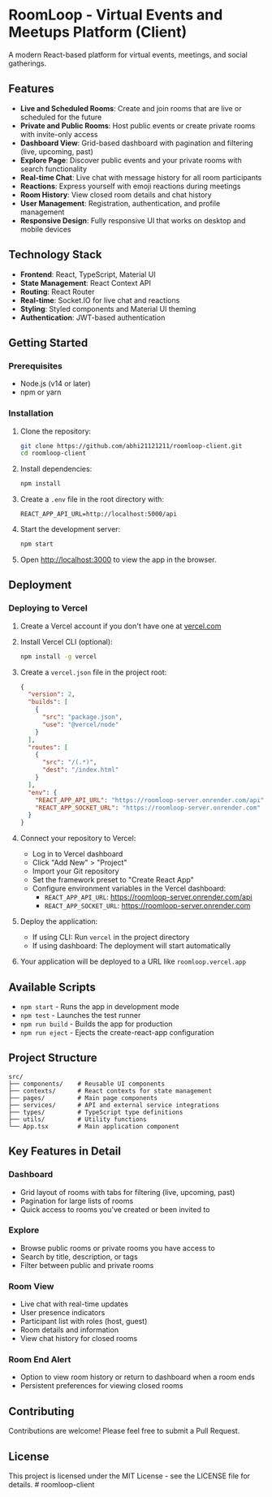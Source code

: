 # RoomLoop - Virtual Events and Meetups Platform (Client)

A modern React-based platform for virtual events, meetings, and social gatherings.

## Features

- **Live and Scheduled Rooms**: Create and join rooms that are live or scheduled for the future
- **Private and Public Rooms**: Host public events or create private rooms with invite-only access
- **Dashboard View**: Grid-based dashboard with pagination and filtering (live, upcoming, past)
- **Explore Page**: Discover public events and your private rooms with search functionality
- **Real-time Chat**: Live chat with message history for all room participants
- **Reactions**: Express yourself with emoji reactions during meetings
- **Room History**: View closed room details and chat history
- **User Management**: Registration, authentication, and profile management
- **Responsive Design**: Fully responsive UI that works on desktop and mobile devices

## Technology Stack

- **Frontend**: React, TypeScript, Material UI
- **State Management**: React Context API
- **Routing**: React Router
- **Real-time**: Socket.IO for live chat and reactions
- **Styling**: Styled components and Material UI theming
- **Authentication**: JWT-based authentication

## Getting Started

### Prerequisites

- Node.js (v14 or later)
- npm or yarn

### Installation

1. Clone the repository:

   ```bash
   git clone https://github.com/abhi21121211/roomloop-client.git
   cd roomloop-client
   ```

2. Install dependencies:

   ```bash
   npm install
   ```

3. Create a `.env` file in the root directory with:

   ```
   REACT_APP_API_URL=http://localhost:5000/api
   ```

4. Start the development server:

   ```bash
   npm start
   ```

5. Open [http://localhost:3000](http://localhost:3000) to view the app in the browser.

## Deployment

### Deploying to Vercel

1. Create a Vercel account if you don't have one at [vercel.com](https://vercel.com)

2. Install Vercel CLI (optional):

   ```bash
   npm install -g vercel
   ```

3. Create a `vercel.json` file in the project root:

   ```json
   {
     "version": 2,
     "builds": [
       {
         "src": "package.json",
         "use": "@vercel/node"
       }
     ],
     "routes": [
       {
         "src": "/(.*)",
         "dest": "/index.html"
       }
     ],
     "env": {
       "REACT_APP_API_URL": "https://roomloop-server.onrender.com/api",
       "REACT_APP_SOCKET_URL": "https://roomloop-server.onrender.com"
     }
   }
   ```

4. Connect your repository to Vercel:

   - Log in to Vercel dashboard
   - Click "Add New" > "Project"
   - Import your Git repository
   - Set the framework preset to "Create React App"
   - Configure environment variables in the Vercel dashboard:
     - `REACT_APP_API_URL`: https://roomloop-server.onrender.com/api
     - `REACT_APP_SOCKET_URL`: https://roomloop-server.onrender.com

5. Deploy the application:

   - If using CLI: Run `vercel` in the project directory
   - If using dashboard: The deployment will start automatically

6. Your application will be deployed to a URL like `roomloop.vercel.app`

## Available Scripts

- `npm start` - Runs the app in development mode
- `npm test` - Launches the test runner
- `npm run build` - Builds the app for production
- `npm run eject` - Ejects the create-react-app configuration

## Project Structure

```
src/
├── components/    # Reusable UI components
├── contexts/      # React contexts for state management
├── pages/         # Main page components
├── services/      # API and external service integrations
├── types/         # TypeScript type definitions
├── utils/         # Utility functions
└── App.tsx        # Main application component
```

## Key Features in Detail

### Dashboard

- Grid layout of rooms with tabs for filtering (live, upcoming, past)
- Pagination for large lists of rooms
- Quick access to rooms you've created or been invited to

### Explore

- Browse public rooms or private rooms you have access to
- Search by title, description, or tags
- Filter between public and private rooms

### Room View

- Live chat with real-time updates
- User presence indicators
- Participant list with roles (host, guest)
- Room details and information
- View chat history for closed rooms

### Room End Alert

- Option to view room history or return to dashboard when a room ends
- Persistent preferences for viewing closed rooms

## Contributing

Contributions are welcome! Please feel free to submit a Pull Request.

## License

This project is licensed under the MIT License - see the LICENSE file for details.
#   r o o m l o o p - c l i e n t 
 
 
